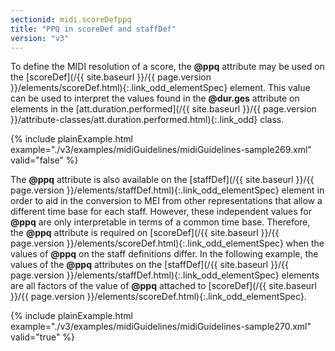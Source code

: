 ```yaml
---
sectionid: midi.scoreDefppq
title: "PPQ in scoreDef and staffDef"
version: "v3"
---
```




To define the MIDI resolution of a score, the **@ppq** attribute may be used on the [scoreDef](/{{ site.baseurl }}/{{ page.version }}/elements/scoreDef.html){:.link_odd_elementSpec} element. This value can be used to interpret the values found in
the **@dur.ges** attribute on elements in the [att.duration.performed](/{{ site.baseurl }}/{{ page.version }}/attribute-classes/att.duration.performed.html){:.link_odd} class.


{% include plainExample.html example="./v3/examples/midiGuidelines/midiGuidelines-sample269.xml" valid="false" %}



The **@ppq** attribute is also available on the [staffDef](/{{ site.baseurl }}/{{ page.version }}/elements/staffDef.html){:.link_odd_elementSpec} element
in order to aid in the conversion to MEI from other representations that allow a different
time base for each staff. However, these independent values for **@ppq** are only
interpretable in terms of a common time base. Therefore, the **@ppq** attribute is
required on [scoreDef](/{{ site.baseurl }}/{{ page.version }}/elements/scoreDef.html){:.link_odd_elementSpec} when the values of **@ppq** on the staff
definitions differ. In the following example, the values of the **@ppq** attributes on
the [staffDef](/{{ site.baseurl }}/{{ page.version }}/elements/staffDef.html){:.link_odd_elementSpec} elements are all factors of the value of **@ppq**
attached to [scoreDef](/{{ site.baseurl }}/{{ page.version }}/elements/scoreDef.html){:.link_odd_elementSpec}. 


{% include plainExample.html example="./v3/examples/midiGuidelines/midiGuidelines-sample270.xml" valid="true" %}



